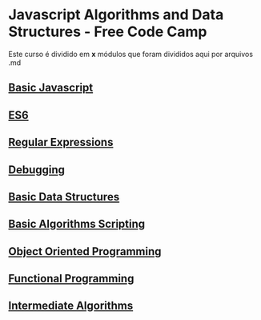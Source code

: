 # Javascript Algorithms and Data Structures - Free Code Camp

Este curso é dividido em <b>x</b> módulos que foram divididos aqui por arquivos .md

## [Basic Javascript](./basicJavascript.md)
## [ES6](./es6.md)
## [Regular Expressions](./regex.md)
## [Debugging](./debugging.md)
## [Basic Data Structures](./basicDataStructures.md)
## [Basic Algorithms Scripting](./basicAlgorithms.md)
## [Object Oriented Programming](./oop.md)
## [Functional Programming](./functionalProgramming.md)
## [Intermediate Algorithms](./intermediateAlgorithms.md)